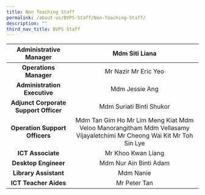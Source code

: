 ```yaml
---
title: Non Teaching Staff
permalink: /about-us/BVPS-Staff/Non-Teaching-Staff/
description: ""
third_nav_title: BVPS Staff
---
```

|        Administrative Manager       |                                                     Mdm Siti Liana                                                     |
|:-----------------------------------:|:----------------------------------------------------------------------------------------------------------------------:|
|          **Operations Manager**         |                                                  Mr Nazir Mr Eric Yeo                                                  |
|       **Administration Executive**      |                                                     Mdm Jessie Ang                                                     |
|  **Adjunct Corporate Support Officer** |                                                Mdm Suriati Binti Shukor                                                |
|      **Operation Support Officers**     | Mdm Tan Gim Ho Mr Lim Meng Kiat Mdm Veloo Manorangitham Mdm Vellasamy Vijayaletchimi Mr Cheong Wai Kit  Mr Toh Sin Lye |
|            **ICT Associate**            |                                                   Mr Khoo Kwan Liang                                                   |
|           **Desktop Engineer**          |                                                 Mdm  Nur Ain Binti Adam                                                |
|          **Library Assistant**          |                                                        Mdm Nanie                                                       |
|          **ICT Teacher Aides**          |                                                      Mr Peter Tan                                                      |